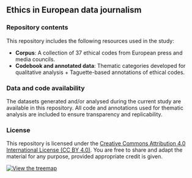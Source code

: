 ## Ethics in European data journalism

### Repository contents

This repository includes the following resources used in the study:

- **Corpus**: A collection of 37 ethical codes from European press and media councils.
- **Codebook and annotated data**: Thematic categories developed for qualitative analysis + Taguette-based annotations of ethical codes.

### Data and code availability

The datasets generated and/or analysed during the current study are available in this repository. All code and annotations used for thematic analysis are included to ensure transparency and replicability.

### License

This repository is licensed under the [Creative Commons Attribution 4.0 International License (CC BY 4.0)](https://creativecommons.org/licenses/by/4.0/). You are free to share and adapt the material for any purpose, provided appropriate credit is given.

[![View the treemap](https://public.flourish.studio/visualisation/23388041/thumbnail)](https://public.flourish.studio/visualisation/23388041/)

